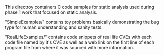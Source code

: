 This directroy containers C code samples for static analysis used during phase 1 work that focused on static analysis.

"SimpleExamples/" contains toy problems basically demonstrating the bug type for human understanding and sanity tests.

"RealLifeExamples/" contains code snippets of real life CVEs with each code file named by it's CVE as well as a web link on the first line of each program file from where it was sourced with more information.
